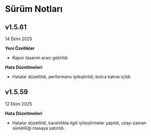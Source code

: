 # Sürüm Notları

## v1.5.61
14 Ekim 2025

**Yeni Özellikler**

- Rapor tasarım aracı getirildi.

**Hata Düzeltmeleri**

- Hatalar düzeltildi, performans iyileştirildi, bolca kahve içildi.

## v1.5.59
12 Ekim 2025

**Hata Düzeltmeleri**

- Hatalar düzeltildi, kararlılıkla ilgili iyileştirmeler yapıldı, uzay-zaman sürekliliği masaya yatırıldı.

